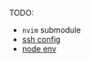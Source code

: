 TODO:
- `nvim` submodule
- [ssh config](https://nixos.wiki/wiki/SSH_public_key_authentication)
- [node env](https://nixos.wiki/wiki/Node.js)
